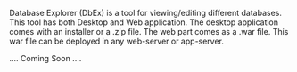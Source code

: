 Database Explorer (DbEx) is a tool for viewing/editing different databases. This tool has both Desktop and Web application. The desktop application comes with an installer or a .zip file. The web part comes as a .war file. This war file can be deployed in any web-server or app-server.

.... Coming Soon ....